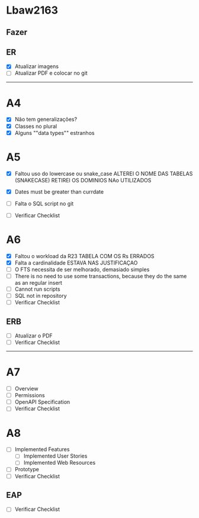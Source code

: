 # Lbaw2163

## Fazer

## ER
- [X] Atualizar imagens
- [ ] Atualizar PDF e colocar no git

-------------------------------------------------------------------------------------------------------------------------------------
# A4
- [X] Não tem generalizações?
- [X] Classes no plural
- [X] Alguns ""data types"" estranhos

# A5
- [X] Faltou uso do lowercase ou snake_case
ALTEREI O NOME DAS TABELAS (SNAKECASE)
RETIREI OS DOMINIOS NAo UTILIZADOS

- [X] Dates must be greater than currdate
- [ ] Falta o SQL script no git
- [ ] Verificar Checklist

# A6
- [X] Faltou o workload da R23
TABELA COM OS Rs ERRADOS
- [X] Falta a cardinalidade ESTAVA NAS JUSTIFICAÇAO
- [ ] O FTS necessita de ser melhorado, demasiado simples
- [ ] There is no need to use some transactions, because they do the same as an regular insert
- [ ] Cannot run scripts
- [ ] SQL not in repository
- [ ] Verificar Checklist

## ERB
- [ ] Atualizar o PDF
- [ ] Verificar Checklist

-------------------------------------------------------------------------------------------------------------------------------------

# A7
- [ ] Overview
- [ ] Permissions
- [ ] OpenAPI Specification
- [ ] Verificar Checklist

# A8
- [ ] Implemented Features
    - [ ] Implemented User Stories
    - [ ] Implemented Web Resources
- [ ] Prototype
- [ ] Verificar Checklist

## EAP
- [ ] Verificar Checklist

